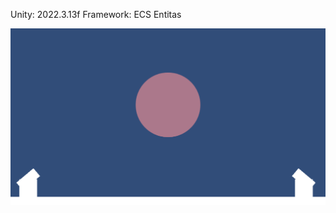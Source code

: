 Unity: 2022.3.13f
Framework: ECS Entitas


![](https://github.com/vonemed/CannonTest/blob/main/CannonTestGif.gif)
